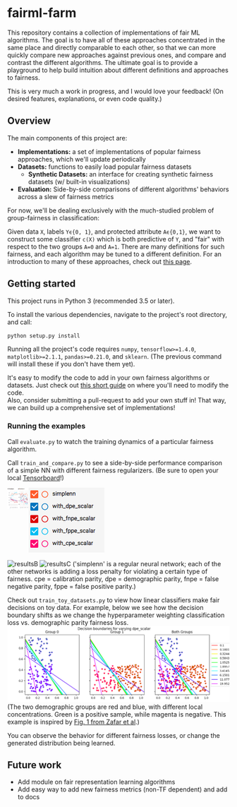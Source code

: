 # fairml-farm
This repository contains a collection of implementations of fair ML algorithms.
The goal is to have all of these approaches concentrated in the same place and directly comparable to each other, so that we can more quickly compare new approaches against previous ones, and compare and contrast the different algorithms.
The ultimate goal is to provide a playground to help build intuition about different definitions and approaches to fairness.

This is very much a work in progress, and I would love your feedback!
 (On desired features, explanations, or even code quality.)

## Overview
The main components of this project are:

* **Implementations:** a set of implementations of popular fairness approaches, which we'll update periodically
* **Datasets:** functions to easily load popular fairness datasets
	* **Synthetic Datasets:** an interface for creating synthetic fairness datasets (w/ built-in visualizations)
* **Evaluation:** Side-by-side comparisons of different algorithms' behaviors across a slew of fairness metrics

For now, we'll be dealing exclusively with the much-studied problem of group-fairness in classification:

Given data `X`, labels `Yϵ{0, 1}`, and protected attribute `Aϵ{0,1}`, we want to construct some classifier `c(X)` which is both predictive of `Y`, and "fair" with respect to the two groups `A=0` and `A=1`.
 There are many definitions for such fairness, and each algorithm may be tuned to a different definition.
For an introduction to many of these approaches, check out [this page](https://speak-statistics-to-power.github.io/fairness/).

## Getting started

This project runs in Python 3 (recommended 3.5 or later).

To install the various dependencies, navigate to the project's root directory, and call:
```bash
python setup.py install
```
Running all the project's code requires
 `numpy`, `tensorflow>=1.4.0`, `matplotlib>=2.1.1`, `pandas>=0.21.0`, and `sklearn`.
 (The previous command will install these if you don't have them yet).

It's easy to modify the code to add in your own fairness algorithms or datasets.
Just check out [this short guide](how_to_add.md) on where you'll need to modify the code.  
Also, consider submitting a pull-request to add your own stuff in!
 That way, we can build up a comprehensive set of implementations!

### Running the examples

Call `evaluate.py` to watch the training dynamics of a particular fairness algorithm.

Call `train_and_compare.py` to see a side-by-side performance comparison
 of a simple NN with different fairness regularizers. (Be sure to open your local
 [Tensorboard](http://0.0.0.0:6006/)!)

![legend](/results/paritynn_tensorboardlegend.png)
<img src="/results/paritynn_tensorboard1.png" align="left" height="48" width="48" >

![resultsB](/results/paritynn_tensorboard2.png|50%)
![resultsC](/results/paritynn_tensorboard3.png|50%)
('simplenn' is a regular neural network; each of the other networks is adding a loss penalty for violating a certain type of fairness.
cpe = calibration parity, dpe = demographic parity, fnpe = false negative parity, fppe = false positive parity.)

Check out `train_toy_datasets.py` to view how linear classifiers make fair decisions on toy data.
For example, below we see how the decision boundary shifts as we change the hyperparameter weighting classification loss vs. demographic parity fairness loss.
![Results of changing demographic parity error scalar](results/toy_decision_varying_dpe.png)
(The two demographic groups are red and blue, with different local concentrations. Green is a positive sample, while magenta is negative.
 This example is inspired by [Fig. 1 from Zafar et al](https://people.mpi-sws.org/~mzafar/papers/preferential_fairness_nips2017.pdf#page=2).)

You can observe the behavior for different fairness losses, or change the generated distribution being learned.

## Future work
* Add module on fair representation learning algorithms
* Add easy way to add new fairness metrics (non-TF dependent) and add to docs

